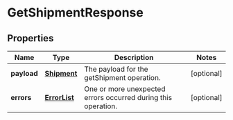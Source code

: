 
# GetShipmentResponse

## Properties
Name | Type | Description | Notes
------------ | ------------- | ------------- | -------------
**payload** | [**Shipment**](Shipment.md) | The payload for the getShipment operation. |  [optional]
**errors** | [**ErrorList**](../ErrorList.md) | One or more unexpected errors occurred during this operation. |  [optional]



